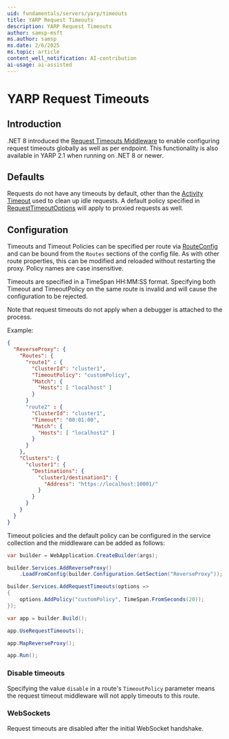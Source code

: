 ```yaml
---
uid: fundamentals/servers/yarp/timeouts
title: YARP Request Timeouts
description: YARP Request Timeouts
author: samsp-msft
ms.author: samsp
ms.date: 2/6/2025
ms.topic: article
content_well_notification: AI-contribution
ai-usage: ai-assisted
---
```


# YARP Request Timeouts

## Introduction

.NET 8 introduced the [Request Timeouts Middleware](/aspnet/core/performance/timeouts) to enable configuring request timeouts globally as well as per endpoint. This functionality is also available in YARP 2.1 when running on .NET 8 or newer.

## Defaults
Requests do not have any timeouts by default, other than the [Activity Timeout](xref:fundamentals/servers/yarp/http-client-config#HttpRequest) used to clean up idle requests. A default policy specified in [RequestTimeoutOptions](/dotnet/api/microsoft.aspnetcore.http.timeouts.requesttimeoutoptions) will apply to proxied requests as well.

## Configuration
Timeouts and Timeout Policies can be specified per route via [RouteConfig](xref:Yarp.ReverseProxy.Configuration.RouteConfig) and can be bound from the `Routes` sections of the config file. As with other route properties, this can be modified and reloaded without restarting the proxy. Policy names are case insensitive.

Timeouts are specified in a TimeSpan HH:MM:SS format. Specifying both Timeout and TimeoutPolicy on the same route is invalid and will cause the configuration to be rejected.

Note that request timeouts do not apply when a debugger is attached to the process.

Example:
```JSON
{
  "ReverseProxy": {
    "Routes": {
      "route1" : {
        "ClusterId": "cluster1",
        "TimeoutPolicy": "customPolicy",
        "Match": {
          "Hosts": [ "localhost" ]
        }
      }
      "route2" : {
        "ClusterId": "cluster1",
        "Timeout": "00:01:00",
        "Match": {
          "Hosts": [ "localhost2" ]
        }
      }
    },
    "Clusters": {
      "cluster1": {
        "Destinations": {
          "cluster1/destination1": {
            "Address": "https://localhost:10001/"
          }
        }
      }
    }
  }
}
```

Timeout policies and the default policy can be configured in the service collection and the middleware can be added as follows:
```csharp
var builder = WebApplication.CreateBuilder(args);

builder.Services.AddReverseProxy()
    .LoadFromConfig(builder.Configuration.GetSection("ReverseProxy"));

builder.Services.AddRequestTimeouts(options =>
{
    options.AddPolicy("customPolicy", TimeSpan.FromSeconds(20));
});

var app = builder.Build();

app.UseRequestTimeouts();

app.MapReverseProxy();

app.Run();
```

### Disable timeouts

Specifying the value `disable` in a route's `TimeoutPolicy` parameter means the request timeout middleware will not apply timeouts to this route.

### WebSockets

Request timeouts are disabled after the initial WebSocket handshake.
